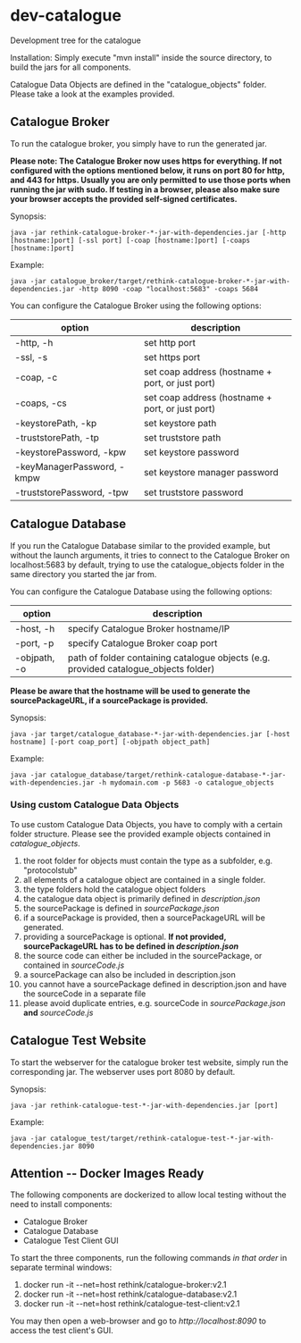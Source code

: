 # dev-catalogue
Development tree for the catalogue

Installation:
Simply execute "mvn install" inside the source directory, to build the jars for all components.

Catalogue Data Objects are defined in the "catalogue_objects" folder. Please take a look at the examples provided.

## Catalogue Broker

To run the catalogue broker, you simply have to run the generated jar.

**Please note:
The Catalogue Broker now uses https for everything. If not configured with the options mentioned below, it runs on port 80 for http, and 443 for https.
Usually you are only permitted to use those ports when running the jar with sudo.
If testing in a browser, please also make sure your browser accepts the provided self-signed certificates.**


Synopsis:

`java -jar rethink-catalogue-broker-*-jar-with-dependencies.jar [-http [hostname:]port] [-ssl port] [-coap [hostname:]port] [-coaps [hostname:]port]`

Example:

`java -jar catalogue_broker/target/rethink-catalogue-broker-*-jar-with-dependencies.jar -http 8090 -coap "localhost:5683" -coaps 5684`

You can configure the Catalogue Broker using the following options:

option                      | description
--------------------------- | ---------------------------
-http, -h                   | set http port
-ssl, -s                    | set https port
-coap, -c                   | set coap address (hostname + port, or just port)
-coaps, -cs                 | set coap address (hostname + port, or just port)
-keystorePath, -kp          | set keystore path
-truststorePath, -tp        | set truststore path
-keystorePassword, -kpw     | set keystore password
-keyManagerPassword, -kmpw  | set keystore manager password
-truststorePassword, -tpw   | set truststore password


## Catalogue Database

If you run the Catalogue Database similar to the provided example, but without the launch arguments,
it tries to connect to the Catalogue Broker on localhost:5683 by default,
trying to use the catalogue_objects folder in the same directory you started the jar from.

You can configure the Catalogue Database using the following options:

option       | description
------------ | ---------------------------
-host, -h    | specify Catalogue Broker hostname/IP
-port, -p    | specify Catalogue Broker coap port
-objpath, -o | path of folder containing catalogue objects (e.g. provided catalogue_objects folder)

**Please be aware that the hostname will be used to generate the sourcePackageURL, if a sourcePackage is provided.**

Synopsis:

`java -jar target/catalogue_database-*-jar-with-dependencies.jar [-host hostname] [-port coap_port] [-objpath object_path]`

Example:

`java -jar catalogue_database/target/rethink-catalogue-database-*-jar-with-dependencies.jar -h mydomain.com -p 5683 -o catalogue_objects`

### Using custom Catalogue Data Objects

To use custom Catalogue Data Objects, you have to comply with a certain folder structure. Please see the provided example objects contained in *catalogue_objects*.

1. the root folder for objects must contain the type as a subfolder, e.g. "protocolstub"
2. all elements of a catalogue object are contained in a single folder.
3. the type folders hold the catalogue object folders
4. the catalogue data object is primarily defined in *description.json*
5. the sourcePackage is defined in *sourcePackage.json*
6. if a sourcePackage is provided, then a sourcePackageURL will be generated.
7. providing a sourcePackage is optional. **If not provided, sourcePackageURL has to be defined in *description.json***
7. the source code can either be included in the sourcePackage, or contained in *sourceCode.js*
8. a sourcePackage can also be included in description.json
9. you cannot have a sourcePackage defined in description.json and have the sourceCode in a separate file
10. please avoid duplicate entries, e.g. sourceCode in *sourcePackage.json* **and** *sourceCode.js*


## Catalogue Test Website

To start the webserver for the catalogue broker test website, simply run the corresponding jar. The webserver uses port 8080 by default.

Synopsis:

`java -jar rethink-catalogue-test-*-jar-with-dependencies.jar [port]`

Example:

`java -jar catalogue_test/target/rethink-catalogue-test-*-jar-with-dependencies.jar 8090`


## Attention -- Docker Images Ready

The following components are dockerized to allow local testing without the need to install components:

* Catalogue Broker
* Catalogue Database
* Catalogue Test Client GUI

To start the three components, run the following commands _in that order_ in separate terminal windows:

1. docker run -it --net=host rethink/catalogue-broker:v2.1
2. docker run -it --net=host rethink/catalogue-database:v2.1
3. docker run -it --net=host rethink/catalogue-test-client:v2.1


You may then open a web-browser and go to _http://localhost:8090_ to access the test client's GUI.